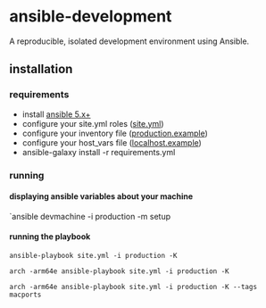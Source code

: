 # ansible-development

A reproducible, isolated development environment using Ansible.

## installation

### requirements

  - install [ansible 5.x+](http://docs.ansible.com/intro_installation.html#installation)
  - configure your site.yml roles ([site.yml](https://github.com/ryankanno/ansible-development/blob/master/site.yml))
  - configure your inventory file ([production.example](https://github.com/ryankanno/ansible-development/blob/master/production.example))
  - configure your host_vars file ([localhost.example](https://github.com/ryankanno/ansible-development/blob/master/host_vars/localhost.example))
  - ansible-galaxy install -r requirements.yml

### running

#### displaying ansible variables about your machine

`ansible devmachine -i production -m setup

#### running the playbook

`ansible-playbook site.yml -i production -K`

`arch -arm64e ansible-playbook site.yml -i production -K`

`arch -arm64e ansible-playbook site.yml -i production -K --tags macports`
